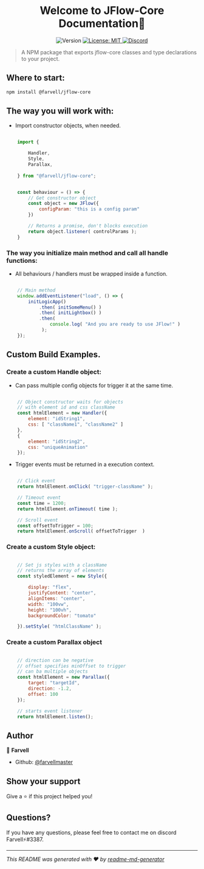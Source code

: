 <h1 align="center">Welcome to JFlow-Core Documentation👋</h1>
<p align="center">
  <img alt="Version" src="https://img.shields.io/badge/version-3.0.1-blue.svg?cacheSeconds=2592000" />
  <a href="#" target="_blank">
    <img alt="License: MIT" src="https://img.shields.io/badge/License-MIT-green.svg" />
  </a>
<a href="https://discord.gg/tpNtcJHw" target="_blank"><img src="https://img.shields.io/badge/discord-online-brightgreen.svg" alt="Discord"/></a>
</p>

> A NPM package that exports jflow-core classes and type declarations to your project.

## Where to start:

```bash
npm install @farvell/jflow-core
```

## The way you will work with:

- Import constructor objects, when needed.

```javascript

    import { 

        Handler,
        Style,
        Parallax,
        
    } from "@farvell/jflow-core";

```

```javascript

    const behaviour = () => {
        // Get constructor object
        const object = new JFlow({
            configParam: "this is a config param"
        })

        // Returns a promise, don't blocks execution
        return object.listener( controlParams );
    }

```

### The way you initialize main method and call all handle functions:

- All behaviours / handlers must be wrapped inside a function.

```javascript

    // Main method
    window.addEventListener("load", () => {
        initLogicApp()
            .then( initSomeMenu() )
            .then( initLightbox() )
            .then( 
                console.log( "And you are ready to use JFlow!" ) 
             );
    });

```

## Custom Build Examples.

### Create a custom Handle object:

* Can pass multiple config objects for trigger it at the same time.

```javascript

    // Object constructor waits for objects
    // with element id and css className
    const htmlElement = new Handler({
        element: "idString1",
        css: [ "className1", "className2" ]
    },
    {
        element: "idString2",
        css: "uniqueAnimation"
    });

```

- Trigger events must be returned in a execution context.

```javascript

    // Click event
    return htmlElement.onClick( "trigger-className" );

    // Timeout event
    const time = 1200;
    return htmlElement.onTimeout( time );

    // Scroll event
    const offsetToTrigger = 100;
    return htmlElement.onScroll( offsetToTrigger  )

```

### Create a custom Style object:

```javascript

    // Set js styles with a className
    // returns the array of elements
    const styledElement = new Style({

        display: "flex",
        justifyContent: "center",
        alignItems: "center",
        width: "100vw",
        height: "100vh",
        backgroundColor: "tomato"

    }).setStyle( "htmlClassName" );

```


### Create a custom Parallax object

```javascript

    // direction can be negative
    // offset specifies minOffset to trigger
    // can ba multiple objects
    const htmlElement = new Parallax({
        target: "targetId",
        direction: -1.2,
        offset: 100
    });

    // starts event listener
    return htmlElement.listen();

```

## Author

👤 **Farvell**

* Github: [@farvellmaster](https://github.com/farvellmaster)

## Show your support

Give a ⭐️ if this project helped you!

## Questions?

If you have any questions, please feel free to contact me on discord Farvell⚡#3387.

***
_This README was generated with ❤️ by [readme-md-generator](https://github.com/kefranabg/readme-md-generator)_


